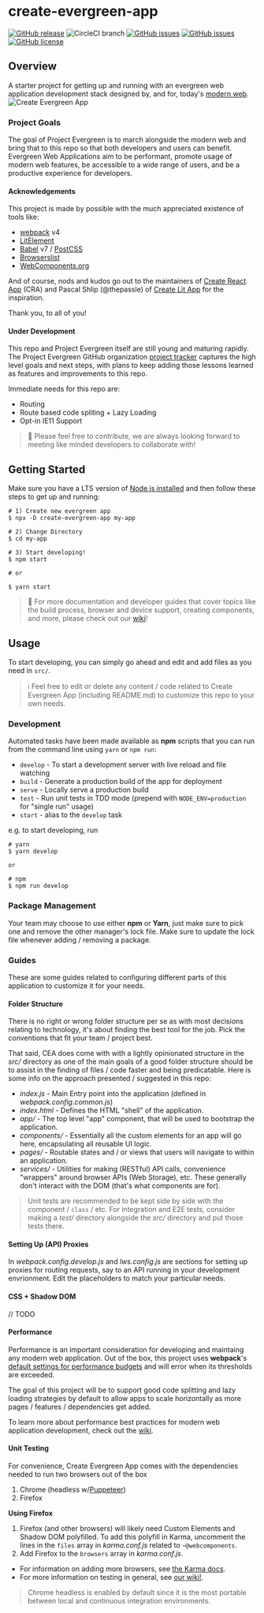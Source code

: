 # create-evergreen-app
[![GitHub release](https://img.shields.io/github/tag/ProjectEvergreen/create-evergreen-app.svg)](https://github.com/ProjectEvergreen/create-evergreen-app/tags)
![CircleCI branch](https://img.shields.io/circleci/project/github/ProjectEvergreen/create-evergreen-app/master.svg?style=plastic)
[![GitHub issues](https://img.shields.io/github/issues-raw/ProjectEvergreen/create-evergreen-app.svg)](https://github.com/ProjectEvergreen/create-evergreen-app/issues)
[![GitHub issues](https://img.shields.io/github/issues-pr-raw/ProjectEvergreen/create-evergreen-app.svg)](https://github.com/ProjectEvergreen/create-evergreen-app/issues)
[![GitHub license](https://img.shields.io/badge/license-MIT-blue.svg)](https://raw.githubusercontent.com/ProjectEvergreen/create-evergreen-app/master/LICENSE.md)

## Overview
A starter project for getting up and running with an evergreen web application development stack designed by, and for, today's [modern web](https://github.com/ProjectEvergreen/create-evergreen-app/wiki/Browser-Support-Matrix#evergreen-browsers).
![Create Evergreen App](https://s3.amazonaws.com/uploads.thegreenhouse.io/project-evergreen/create-evergreen-app-github-repo-banner-0.4.0.png)

### Project Goals
The goal of Project Evergreen is to march alongside the modern web and bring that to this repo so that both developers and users can benefit.  Evergreen Web Applications aim to be performant, promote usage of modern web features, be accessible to a wide range of users, and be a productive experience for developers.

#### Acknowledgements
This project is made by possible with the much appreciated existence of tools like:
- [webpack](https://webpack.js.org/) v4
- [LitElement](https://github.com/Polymer/lit-element)
- [Babel](https://babeljs.io/) v7 / [PostCSS](https://github.com/postcss/postcss)
- [Browserslist](https://github.com/browserslist/browserslist)
- [WebComponents.org](https://www.webcomponents.org/)

And of course, nods and kudos go out to the maintainers of [Create React App](https://github.com/facebook/create-react-app) (CRA) and Pascal Shlip (@thepassle) of [Create Lit App](https://github.com/thepassle/create-lit-app) for the inspiration.

Thank you, to all of you!

#### Under Development
This repo and Project Evergreen itself are still young and maturing rapidly.  The Project Evergreen GitHub organization [project tracker](https://github.com/ProjectEvergreen/project-evergreen/projects) captures the high level goals and next steps, with plans to keep adding those lessons learned as features and improvements to this repo.

Immediate needs for this repo are:
- Routing
- Route based code spliting + Lazy Loading
- Opt-in IE11 Support

> 🙏 Please feel free to contribute, we are always looking forward to meeting like minded developers to collaborate with!

## Getting Started
Make sure you have a LTS version of [Node.js installed](https://nodejs.org/) and then follow these steps to get up and running:
```shell
# 1) Create new evergreen app
$ npx -D create-evergreen-app my-app

# 2) Change Directory
$ cd my-app

# 3) Start developing!
$ npm start

# or

$ yarn start
```

> 📖 For more documentation and developer guides that cover topics like the build process, browser and device support, creating components, and more, please check out our [wiki](https://github.com/ProjectEvergreen/create-evergreen-app/wiki)!

## Usage
To start developing, you can simply go ahead and edit and add files as you need in `src/`.

> ℹ️ Feel free to edit or delete any content / code related to Create Evergreen App (including README.md) to customize this repo to your own needs.

### Development
Automated tasks have been made available as **npm** scripts that you can run from the command line using `yarn` or `npm run`:
- `develop` - To start a development server with live reload and file watching
- `build` - Generate a production build of the app for deployment
- `serve` - Locally serve a production build
- `test` - Run unit tests in TDD mode (prepend with `NODE_ENV=production` for "single run" usage)
- `start` - alias to the `develop` task

e.g. to start developing, run
```shell
# yarn
$ yarn develop

or

# npm
$ npm run develop
```

### Package Management
Your team may choose to use either **npm** or **Yarn**, just make sure to pick one and remove the other manager's lock file.  Make sure to update the lock file whenever adding / removing a package.

### Guides
These are some guides related to configuring different parts of this application to customize it for your needs.

#### Folder Structure
There is no right or wrong folder structure per se as with most decisions relating to technology, it's about finding the best tool for the job.  Pick the conventions that fit your team / project best.

That said, CEA does come with with a lightly opinionated structure in the _src/_ directory as one of the main goals of a good folder structure should be to assist in the finding of  files / code faster and being predicatable.  Here is some info on the approach presented / suggested in this repo:
- _index.js_ - Main Entry point into the application (defined in _webpack.config.common.js_)
- _index.html_ - Defines the HTML "shell" of the application.
- _app/_ - The top level "app" component, that will be used to bootstrap the application.
- _components/_ - Essentially all the custom elements for an app will go here, encapsulating all reusable UI logic.
- _pages/_ - Routable states and / or views that users will navigate to within an application.
- _services/_ - Utilities for making (RESTful) API calls, convenience "wrappers" around browser APIs (Web Storage), etc.  These generally don't interact with the DOM (that's what components are for).

> Unit tests are recommended to be kept side by side with the component / `class` / etc.  For integration and E2E tests, consider making a _test/_ directory alongside the _src/_ directory and put those tests there.

#### Setting Up (API) Proxies
In _webpack.config.develop.js_ and _lws.config.js_ are sections for setting up proxies for routing requests, say to an API running in your development envrionment.  Edit the placeholders to match your particular needs.

#### CSS + Shadow DOM
// TODO

#### Performance
Performance is an important consideration for developing and maintaing any modern web application.  Out of the box, this project uses **webpack**'s [default settings for performance budgets](https://webpack.js.org/configuration/performance/) and will error when its thresholds are exceeded.

The goal of this project will be to support good code splitting and lazy loading strategies by default to allow apps to scale horizontally as more pages / features / dependencies get added.

To learn more about performance best practices for modern web application development, check out the [wiki](https://github.com/ProjectEvergreen/create-evergreen-app/wiki/Performance).

#### Unit Testing
For convenience, Create Evergreen App comes with the dependencies needed to run two browsers out of the box
1. Chrome (headless w/[Puppeteer](https://github.com/GoogleChrome/puppeteer/))
1. Firefox

**Using Firefox**
1. Firefox (and other browsers) will likely need Custom Elements and Shadow DOM polyfilled.  To add this polyfill in Karma, uncomment the lines in the `files` array in _karma.conf.js_ related to  `~@webcomponents`.
1. Add Firefox to the `browsers` array in _karma.conf.js_.

- For information on adding more browsers, see [the Karma docs](http://karma-runner.github.io/3.0/config/browsers.html).
- For more information on testing in general, see [our wiki!](https://github.com/ProjectEvergreen/create-evergreen-app/wiki).

> Chrome headless is enabled by default since it is the most portable between local and continuous integration environments.